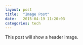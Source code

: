 ```yaml
---
layout: post
title:  "Image Post"
date:   2015-04-19 11:20:03
categories: tech
---
```


<div class="container" markdown="1">

This post will show a header image.

</div>